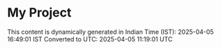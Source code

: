 # My Project

This content is dynamically generated in Indian Time (IST): 2025-04-05 16:49:01 IST
Converted to UTC: 2025-04-05 11:19:01 UTC
